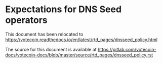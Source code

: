 Expectations for DNS Seed operators
====================================

This document has been relocated to https://votecoin.readthedocs.io/en/latest/rtd_pages/dnsseed_policy.html

The source for this document is available at https://gitlab.com/votecoin-docs/votecoin-docs/blob/master/source/rtd_pages/dnsseed_policy.rst